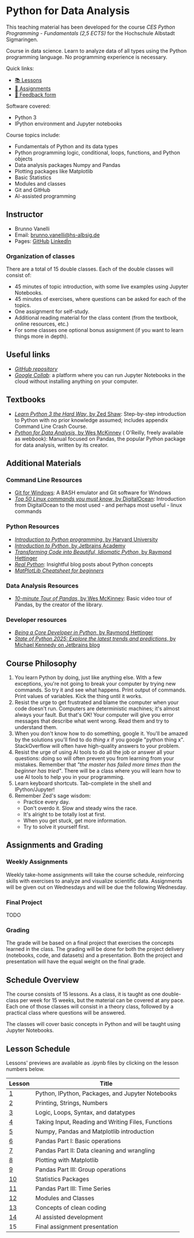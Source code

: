 # Python for Data Analysis

This teaching material has been developed for the course _CES Python Programming - Fundamentals (2,5 ECTS)_ for
the Hochschule Albstadt Sigmaringen.

Course in data science. Learn to analyze data of all types using the Python programming language. No programming
experience is necessary.

Quick links:

- [📚 Lessons](https://github.com/bvanelli/python-for-data-analysis/tree/main/lessons)
- [🎯 Assignments](https://github.com/bvanelli/python-for-data-analysis/tree/main/assignments)
- [📝 Feedback form](https://forms.gle/nF62FuuC92EUMTGd8)

Software covered:

* Python 3
* IPython environment and Jupyter notebooks

Course topics include:

* Fundamentals of Python and its data types
* Python programming logic, conditional, loops, functions, and Python objects
* Data analysis packages Numpy and Pandas
* Plotting packages like Matplotlib
* Basic Statistics
* Modules and classes
* Git and GitHub
* AI-assisted programming

## Instructor

* Brunno Vanelli
* Email: [brunno.vanelli@hs-albsig.de](mailto:brunno.vanelli@hs-albsig.de)
* Pages: [GitHub](https://github.com/bvanelli) [LinkedIn](https://www.linkedin.com/in/bvanelli/)

### Organization of classes

There are a total of 15 double classes. Each of the double classes will consist of:

- 45 minutes of topic introduction, with some live examples using Jupyter Notebooks.
- 45 minutes of exercises, where questions can be asked for each of the topics.
- One assignment for self-study.
- Additional reading material for the class content (from the textbook, online resources, etc.)
- For some classes one optional bonus assignment (if you want to learn things more in depth).

## Useful links

* [_GitHub repository_](https://github.com/bvanelli/python-for-data-analysis)
* [_Google Collab_](https://colab.research.google.com/): a platform where you can run Jupyter Notebooks in the cloud
  without installing anything on your computer.

## Textbooks

* [_Learn Python 3 the Hard Way_, by Zed Shaw](https://learnpythonthehardway.org/python3/): Step-by-step introduction to
  Python with no prior knowledge assumed; includes appendix Command Line Crash Course.
* [_Python for Data Analysis_, by Wes McKinney](https://wesmckinney.com/book/) (
  O'Reilly, freely available as webbook): Manual focused on Pandas, the popular Python package for data analysis,
  written by its creator.

## Additional Materials

### Command Line Resources

* [Git for Windows](https://git-for-windows.github.io): A BASH emulator and Git software for Windows
* [_Top 50 Linux commands you must
  know_, by DigitalOcean](https://www.digitalocean.com/community/tutorials/linux-commands):
  Introduction from DigitalOcean to the most used - and perhaps most useful - linux commands

### Python Resources

* [_Introduction to Python
  programming_, by Harvard University](https://pll.harvard.edu/course/cs50s-introduction-programming-python)
* [_Introduction to Python_, by Jetbrains Academy](https://academy.jetbrains.com/course/16630-introduction-to-python)
* [_Transforming Code into Beautiful, Idiomatic Python_, by Raymond Hettinger](https://www.youtube.com/watch?v=OSGv2VnC0go)
* [_Real Python_](https://realpython.com/): Insightful blog posts about Python concepts
* [_MatPlotLib Cheatsheet for beginners_](https://matplotlib.org/cheatsheets/_images/handout-beginner.png)

### Data Analysis Resources

* [_10-minute Tour of Pandas_, by Wes McKinney](https://www.youtube.com/watch?v=St5nl-M50Ww): Basic video tour of Pandas,
  by the creator of the library.

### Developer resources

* [_Being a Core Developer in Python_, by Raymond Hettinger](https://www.youtube.com/watch?v=voXVTjwnn-U)
* [_State of Python 2025: Explore the latest trends and
  predictions_, by Michael Kennedy on Jetbrains blog](https://blog.jetbrains.com/pycharm/2025/08/the-state-of-python-2025)

## Course Philosophy

1. You learn Python by doing, just like anything else. With a few exceptions, you're not going to break your computer by
   trying new commands. So try it and see what happens. Print output of commands. Print values of variables. Kick
   the thing until it works.
2. Resist the urge to get frustrated and blame the computer when your code doesn't run. Computers are deterministic
   machines; it's almost always your fault. But that's OK! Your computer will give you error messages that describe what
   went wrong. Read them and try to understand them.
3. When you don't know how to do something, google it. You'll be amazed by the solutions you'll find to do _thing x_ if
   you google "python thing x". StackOverflow will often have high-quality answers to your problem.
4. Resist the urge of using AI tools to do all the job or answer all your questions: doing so will often prevent you
   from learning from your mistakes. Remember that _"the master has failed more times than the beginner has tried"_.
   There will be a class where you will learn how to use AI tools to help you in your programming.
5. Learn keyboard shortcuts. Tab-complete in the shell and IPython/Jupyter!
6. Remember Zed's sage wisdom:
    * Practice every day.
    * Don't overdo it. Slow and steady wins the race.
    * It's alright to be totally lost at first.
    * When you get stuck, get more information.
    * Try to solve it yourself first.

## Assignments and Grading

### Weekly Assignments

Weekly take-home assignments will take the course schedule, reinforcing skills with exercises to analyze and visualize
scientific data. Assignments will be given out on Wednesdays and will be due the following Wednesday.

### Final Project

TODO

### Grading

The grade will be based on a final project that exercises the concepts learned in the class. The grading will be
done for both the project delivery (notebooks, code, and datasets) and a presentation. Both the project and
presentation will have the equal weight on the final grade.

## Schedule Overview

The course consists of 15 lessons. As a class, it is taught as one double-class per week for 15 weeks, but the
material can be covered at any pace. Each one of those classes will consist in a theory class, followed by a
practical class where questions will be answered.

The classes will cover basic concepts in Python and will be taught using Jupyter Notebooks.

## Lesson Schedule

Lessons' previews are available as .ipynb files by clicking on the lesson numbers below.

| Lesson	                                                                                       | 	Title	                                              |
|-----------------------------------------------------------------------------------------------|------------------------------------------------------|
| [1](https://github.com/bvanelli/python-for-data-analysis/blob/main/lessons/lesson01.ipynb)	   | Python, IPython, Packages, and Jupyter Notebooks  	  |
| [2](https://github.com/bvanelli/python-for-data-analysis/blob/main/lessons/lesson02.ipynb)	   | Printing, Strings, Numbers 	                         |
| [3](https://github.com/bvanelli/python-for-data-analysis/blob/main/lessons/lesson03.ipynb)	   | Logic, Loops, Syntax, and datatypes 	                |
| [4](https://github.com/bvanelli/python-for-data-analysis/blob/main/lessons/lesson04.ipynb)	   | Taking Input, Reading and Writing Files, Functions 	 |
| [5](https://github.com/bvanelli/python-for-data-analysis/blob/main/lessons/lesson05.ipynb)	   | Numpy, Pandas and Matplotlib introduction 	          |
| [6](https://github.com/bvanelli/python-for-data-analysis/blob/main/lessons/lesson06.ipynb)	   | Pandas Part I: Basic operations   	                  |
| [7](https://github.com/bvanelli/python-for-data-analysis/blob/main/lessons/lesson07.ipynb)	   | Pandas Part II: Data cleaning and wrangling	         |
| [8](https://github.com/bvanelli/python-for-data-analysis/blob/main/lessons/lesson08.ipynb)	   | Plotting with Matplotlib                             |
| [9](https://github.com/bvanelli/python-for-data-analysis/blob/main/lessons/lesson09.ipynb)	   | Pandas Part III: Group operations                    |
| [10](https://github.com/bvanelli/python-for-data-analysis/blob/main/lessons/lesson10.ipynb)	  | Statistics Packages                                  |
| [11](https://github.com/bvanelli/python-for-data-analysis/blob/main/lessons/lesson11.ipynb)	  | Pandas Part III: Time Series                         |
| [12](https://github.com/bvanelli/python-for-data-analysis/blob/main/lessons/lesson12.ipynb )	 | Modules and Classes                                  |
| [13](https://github.com/bvanelli/python-for-data-analysis/blob/main/lessons/lesson13.ipynb)	  | Concepts of clean coding                             |
| [14](https://github.com/bvanelli/python-for-data-analysis/blob/main/lessons/lesson14.ipynb)	  | 	  AI assisted development                           |
| 15                                                                                            | Final assignment presentation                        |   |
